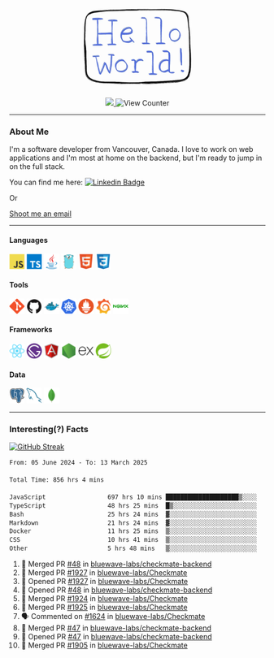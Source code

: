 <div align="center">
    <img src="./img/hello_world.webp" height="200px" width="">
    <div>
        <a href="https://www.linkedin.com/in/ajhollid">
            <img src="https://img.shields.io/badge/LinkedIn-blue"/>
        </a>
        <img src="https://komarev.com/ghpvc/?username=ajhollid&color=yellow" alt="View Counter">
    </div>
</div>

---

### About Me

I'm a software developer from Vancouver, Canada. I love to work on web applications and I'm most at home on the backend, but I'm ready to jump in on the full stack.

You can find me here: [![Linkedin Badge](https://img.shields.io/badge/-ajhollid-blue?style=flat&logo=Linkedin&logoColor=white)](https://www.linkedin.com/in/ajhollid)

Or

[Shoot me an email](mailto:ajhollid@gmail.com)

---

#### Languages

<div>
    <img src="./img/devicons/javascript-original.svg" width=30 height=30 alt="JavaScript">
    <img src="/img/devicons/typescript-original.svg" width=30 height=30 alt="TypeScript">
    <img src="./img/devicons/java-original.svg" width=30 height=30 alt="Java">
    <img src="./img/devicons/go-original.svg" width=30 height=30 alt="Golang">
    <img src="./img/devicons/html5-original.svg" width=30 height=30 alt="HTML 5">
    <img src="./img/devicons/css3-original.svg" width=30 height=30 alt="CSS 3">
</div>

#### Tools

<div>
    <img src="./img/devicons/git-original.svg" width=30 height=30 alt="Git">
    <img src="./img/devicons/github-original.svg" width=30 height=30 alt="Github">
    <img src="./img/devicons/docker-original.svg" width=30 
    height=30 alt="Docker">
    <img src="./img/devicons/kubernetes-original.svg" width=30 height=30 alt="K8">
    <img src="./img/devicons/prometheus-original.svg" width=30 height=30 alt="Prometheus">
    <img src="./img/devicons/grafana-original.svg" width=30 height=30 alt="Grafana">
    <img src="./img/devicons/nginx-original.svg" width=30 height=30 alt="Nginx">
</div>

#### Frameworks

<div>
    <img src="./img/devicons/react-original.svg" width=30 height=30 alt="React">
    <img src="./img/devicons/gatsby-original.svg" width=30 height=30 alt="Gatsby">
    <img src="./img/devicons/angularjs-original.svg" width=30 height=30 alt="AngularJS">
    <img src="./img/devicons/nodejs-original.svg" width=30 height=30 alt="NodeJS">
    <img src="./img/devicons/express-original.svg" width=30 height=30 alt="Express">
    <img src="./img/devicons/spring-original.svg" width=30 height=30 alt="Spring">
</div>

#### Data

<div>
    <img src="./img/devicons/postgresql-original.svg" width=30 height=30 alt="Postgresql">
    <img src="./img/devicons/mysql-original.svg" width=30 height=30 alt="Mysql">
    <img src="./img/devicons/mongodb-original.svg" width=30 height=30 alt="MongoDB">
</div>

---

### Interesting(?) Facts

[![GitHub Streak](http://github-readme-streak-stats.herokuapp.com?user=ajhollid)](https://git.io/streak-stats)

 <!--START_SECTION:waka-->

```txt
From: 05 June 2024 - To: 13 March 2025

Total Time: 856 hrs 4 mins

JavaScript                 697 hrs 10 mins ████████████████████▒░░░░   80.89 %
TypeScript                 48 hrs 25 mins  █▒░░░░░░░░░░░░░░░░░░░░░░░   05.62 %
Bash                       25 hrs 24 mins  ▓░░░░░░░░░░░░░░░░░░░░░░░░   02.95 %
Markdown                   21 hrs 24 mins  ▓░░░░░░░░░░░░░░░░░░░░░░░░   02.48 %
Docker                     11 hrs 25 mins  ▒░░░░░░░░░░░░░░░░░░░░░░░░   01.33 %
CSS                        10 hrs 41 mins  ▒░░░░░░░░░░░░░░░░░░░░░░░░   01.24 %
Other                      5 hrs 48 mins   ▒░░░░░░░░░░░░░░░░░░░░░░░░   00.67 %
```

<!--END_SECTION:waka-->


<!--START_SECTION:activity-->
1. 🎉 Merged PR [#48](https://github.com/bluewave-labs/checkmate-backend/pull/48) in [bluewave-labs/checkmate-backend](https://github.com/bluewave-labs/checkmate-backend)
2. 🎉 Merged PR [#1927](https://github.com/bluewave-labs/Checkmate/pull/1927) in [bluewave-labs/Checkmate](https://github.com/bluewave-labs/Checkmate)
3. 💪 Opened PR [#1927](https://github.com/bluewave-labs/Checkmate/pull/1927) in [bluewave-labs/Checkmate](https://github.com/bluewave-labs/Checkmate)
4. 💪 Opened PR [#48](https://github.com/bluewave-labs/checkmate-backend/pull/48) in [bluewave-labs/checkmate-backend](https://github.com/bluewave-labs/checkmate-backend)
5. 🎉 Merged PR [#1924](https://github.com/bluewave-labs/Checkmate/pull/1924) in [bluewave-labs/Checkmate](https://github.com/bluewave-labs/Checkmate)
6. 🎉 Merged PR [#1925](https://github.com/bluewave-labs/Checkmate/pull/1925) in [bluewave-labs/Checkmate](https://github.com/bluewave-labs/Checkmate)
7. 🗣 Commented on [#1624](https://github.com/bluewave-labs/Checkmate/issues/1624#issuecomment-2722822974) in [bluewave-labs/Checkmate](https://github.com/bluewave-labs/Checkmate)
8. 🎉 Merged PR [#47](https://github.com/bluewave-labs/checkmate-backend/pull/47) in [bluewave-labs/checkmate-backend](https://github.com/bluewave-labs/checkmate-backend)
9. 💪 Opened PR [#47](https://github.com/bluewave-labs/checkmate-backend/pull/47) in [bluewave-labs/checkmate-backend](https://github.com/bluewave-labs/checkmate-backend)
10. 🎉 Merged PR [#1905](https://github.com/bluewave-labs/Checkmate/pull/1905) in [bluewave-labs/Checkmate](https://github.com/bluewave-labs/Checkmate)
<!--END_SECTION:activity-->

